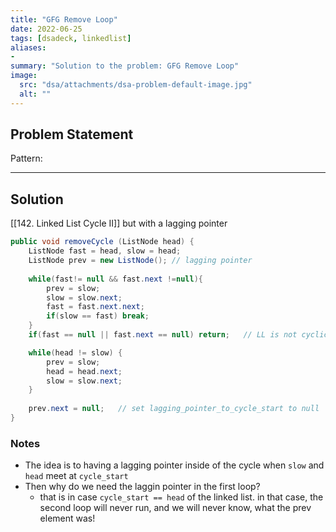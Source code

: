 ```yaml
---
title: "GFG Remove Loop"
date: 2022-06-25
tags: [dsadeck, linkedlist]
aliases:
- 
summary: "Solution to the problem: GFG Remove Loop"
image:
  src: "dsa/attachments/dsa-problem-default-image.jpg"
  alt: ""
---
```


## Problem Statement


Pattern: 

---

## Solution
[[142. Linked List Cycle II]] but with a lagging pointer
``` java
public void removeCycle (ListNode head) {
	ListNode fast = head, slow = head;
	ListNode prev = new ListNode(); // lagging pointer
	
	while(fast!= null && fast.next !=null){
		prev = slow;                
		slow = slow.next;
		fast = fast.next.next;
		if(slow == fast) break;
	}
	if(fast == null || fast.next == null) return;   // LL is not cyclic, or has single el

	while(head != slow) {
		prev = slow;
		head = head.next;
		slow = slow.next;
	}
	
	prev.next = null;   // set lagging_pointer_to_cycle_start to null
}
```

### Notes
- The idea is to having a lagging pointer inside of the cycle when `slow` and `head` meet at `cycle_start`
- Then why do we need the laggin pointer in the first loop?
	- that is in case `cycle_start == head` of the linked list. in that case, the second loop will never run, and we will never know, what the prev element was!


